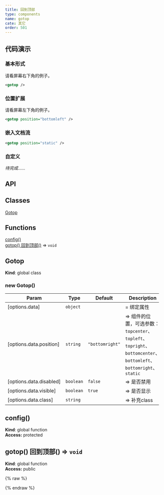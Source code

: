 ```yaml
---
title: 回到顶部
type: components
name: gotop
cate: 其它
order: 501
---
```


## 代码演示

### 基本形式

请看屏幕右下角的例子。

<!-- demo_start -->
<div class="m-example"></div>

```xml
<gotop />
```
<!-- demo_end -->

### 位置扩展

请看屏幕左下角的例子。

<!-- demo_start -->
<div class="m-example"></div>

```xml
<gotop position="bottomleft" />
```
<!-- demo_end -->

### 嵌入文档流

<!-- demo_start -->
<div class="m-example"></div>

```xml
<gotop position="static" />
```
<!-- demo_end -->

### 自定义

*待完成……*

## API
## Classes

<dl>
<dt><a href="#Gotop">Gotop</a></dt>
<dd></dd>
</dl>

## Functions

<dl>
<dt><a href="#config">config()</a></dt>
<dd></dd>
<dt><a href="#gotop_new 回到顶部">gotop() 回到顶部()</a> ⇒ <code>void</code></dt>
<dd></dd>
</dl>

<a name="Gotop"></a>

## Gotop
**Kind**: global class  
<a name="new_Gotop_new"></a>

### new Gotop()

| Param | Type | Default | Description |
| --- | --- | --- | --- |
| [options.data] | <code>object</code> |  | = 绑定属性 |
| [options.data.position] | <code>string</code> | <code>&quot;bottomright&quot;</code> | => 组件的位置，可选参数：`topcenter`、`topleft`、`topright`、`bottomcenter`、`bottomleft`、`bottomright`、`static` |
| [options.data.disabled] | <code>boolean</code> | <code>false</code> | => 是否禁用 |
| [options.data.visible] | <code>boolean</code> | <code>true</code> | => 是否显示 |
| [options.data.class] | <code>string</code> |  | => 补充class |

<a name="config"></a>

## config()
**Kind**: global function  
**Access:** protected  
<a name="gotop_new 回到顶部"></a>

## gotop() 回到顶部() ⇒ <code>void</code>
**Kind**: global function  
**Access:** public  

{% raw %}
<script>
var index = 0;

    (function(index) {
      var template = NEKUI._.multiline(function(){/*
      
<gotop />

      */});
      var component = new NEKUI.Component({template: template});
      component.$inject(document.querySelectorAll('.m-example')[index]);
    })(index++);
    
    (function(index) {
      var template = NEKUI._.multiline(function(){/*
      
<gotop position="bottomleft" />

      */});
      var component = new NEKUI.Component({template: template});
      component.$inject(document.querySelectorAll('.m-example')[index]);
    })(index++);
    
    (function(index) {
      var template = NEKUI._.multiline(function(){/*
      
<gotop position="static" />

      */});
      var component = new NEKUI.Component({template: template});
      component.$inject(document.querySelectorAll('.m-example')[index]);
    })(index++);
    
</script>
{% endraw %}